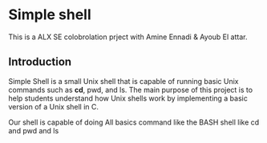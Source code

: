 # Simple shell
This is a ALX SE colobrolation prject with Amine Ennadi & Ayoub El attar.
## Introduction 
Simple Shell is a small Unix shell that is capable of running basic Unix commands such as **cd**, pwd, and ls. The main purpose of this project is to help students understand how Unix shells work by implementing a basic version of a Unix shell in C.

Our shell is capable of doing All basics command like the BASH shell like cd and pwd and ls
